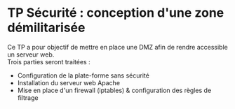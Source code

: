 # TP Sécurité : conception d'une zone démilitarisée #

Ce TP a pour objectif de mettre en place une DMZ afin de rendre accessible un serveur web.  
Trois parties seront traitées :

* Configuration de la plate-forme sans sécurité
* Installation du serveur web Apache
* Mise en place d'un firewall (iptables) & configuration des règles de filtrage